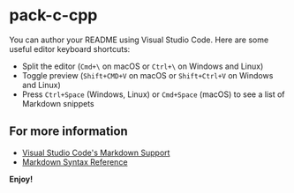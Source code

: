 <!--
 * @Author: your name
 * @Date: 2020-12-13 22:31:55
 * @LastEditTime: 2020-12-13 22:32:32
 * @LastEditors: your name
 * @Description: In User Settings Edit
 * @FilePath: \vscode-externsion-pack\pack-c-cpp\README.md
-->

# pack-c-cpp

You can author your README using Visual Studio Code. Here are some useful editor keyboard shortcuts:

- Split the editor (`Cmd+\` on macOS or `Ctrl+\` on Windows and Linux)
- Toggle preview (`Shift+CMD+V` on macOS or `Shift+Ctrl+V` on Windows and Linux)
- Press `Ctrl+Space` (Windows, Linux) or `Cmd+Space` (macOS) to see a list of Markdown snippets

## For more information

- [Visual Studio Code's Markdown Support](http://code.visualstudio.com/docs/languages/markdown)
- [Markdown Syntax Reference](https://help.github.com/articles/markdown-basics/)

**Enjoy!**
